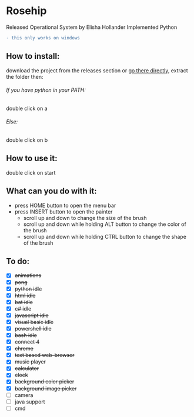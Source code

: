 # Rosehip
Released Operational System by Elisha Hollander Implemented Python

```diff
- this only works on windows
```

## How to install:

download the project from the releases section or [go there directly](https://github.com/donno2048/Rosehip/releases), extract the folder then:
###### If you have python in your PATH:
double click on a
###### Else:
double click on b
## How to use it:
double click on start

## What can you do with it:

* press HOME button to open the menu bar
* press INSERT button to open the painter
  * scroll up and down to change the size of the brush
  * scroll up and down while holding ALT button to change the color of the brush
  * scroll up and down while holding CTRL button to change the shape of the brush


## To do:
- [x] ~~animations~~
- [x] ~~pong~~
- [x] ~~python idle~~
- [x] ~~html idle~~
- [x] ~~bat idle~~
- [x] ~~c# idle~~
- [x] ~~javascript idle~~
- [x] ~~visual basic idle~~
- [x] ~~powershell idle~~
- [x] ~~bash idle~~
- [x] ~~connect 4~~
- [x] ~~chrome~~
- [x] ~~text based web-browser~~
- [x] ~~music player~~
- [x] ~~calculator~~
- [x] ~~clock~~
- [x] ~~background color picker~~
- [x] ~~background image picker~~
- [ ] camera
- [ ] java support
- [ ] cmd
